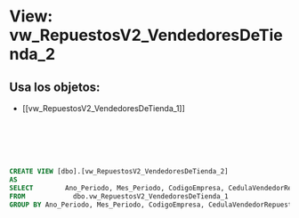 # View: vw_RepuestosV2_VendedoresDeTienda_2

## Usa los objetos:
- [[vw_RepuestosV2_VendedoresDeTienda_1]]

```sql






CREATE VIEW [dbo].[vw_RepuestosV2_VendedoresDeTienda_2]
AS
SELECT        Ano_Periodo, Mes_Periodo, CodigoEmpresa, CedulaVendedorRepuestos, SUM(ValorBaseMostrador) AS ValorBaseMostrador
FROM            dbo.vw_RepuestosV2_VendedoresDeTienda_1
GROUP BY Ano_Periodo, Mes_Periodo, CodigoEmpresa, CedulaVendedorRepuestos







```

